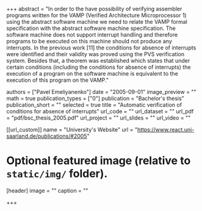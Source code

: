 +++
abstract = "In order to the have possibility of verifying assembler programs written for the VAMP (Verified Architecture Microprocessor 1) using the abstract software machine we need to relate the VAMP formal specification with the abstract software machine specification. The software machine does not support interrupt handling and therefore programs to be executed on this machine should not produce any interrupts. In the previous work [11] the conditions for absence of interrupts were identified and their validity was proved using the PVS verification system. Besides that, a theorem was established which states that under certain conditions (including the conditions for absence of interrupts) the execution of a program on the software machine is equivalent to the execution of this program on the VAMP."

authors = ["Pavel Emeliyanenko"]
date = "2005-09-01"
image_preview = ""
math = true
publication_types = ["0"]
publication = "Bachelor's thesis"
publication_short = ""
selected = true
title = "Automatic verification of conditions for absence of interrupts"
url_code = ""
url_dataset = ""
url_pdf = "pdf/bsc_thesis_2005.pdf"
url_project = ""
url_slides = ""
url_video = ""

[[url_custom]]
name = "University's Website"
url = "https://www.react.uni-saarland.de/publications/#2005"

# Optional featured image (relative to `static/img/` folder).
[header]
image = ""
caption = ""

+++
